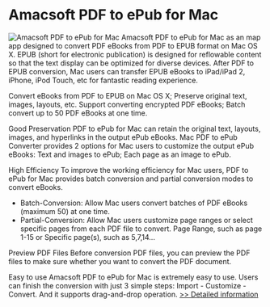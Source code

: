 # Amacsoft PDF to ePub for Mac
![Amacsoft PDF to ePub for Mac](https://mycommerce.akamaized.net/api/pimages/P300924559/BIG/300924559.PNG)
Amacsoft PDF to ePub for Mac as an map app designed to convert PDF eBooks from PDF to EPUB format on Mac OS X. EPUB (short for electronic publication) is designed for reflowable content so that the text display can be optimized for diverse devices. After PDF to EPUB conversion, Mac users can transfer EPUB eBooks to iPad/iPad 2, iPhone, iPod Touch, etc for fantastic reading experience.

Convert eBooks from PDF to EPUB on Mac OS X;
Preserve original text, images, layouts, etc.
Support converting encrypted PDF eBooks;
Batch convert up to 50 PDF eBooks at one time.

Good Preservation
PDF to ePub for Mac can retain the original text, layouts, images, and hyperlinks in the output ePub eBooks. Mac PDF to ePub Converter provides 2 options for Mac users to customize the output ePub eBooks: Text and images to ePub; Each page as an image to ePub.

High Efficiency
To improve the working efficiency for Mac users, PDF to ePub for Mac provides batch conversion and partial conversion modes to convert eBooks.

- Batch-Conversion: Allow Mac users convert batches of PDF eBooks (maximum 50) at one time.
- Partial-Conversion: Allow Mac users customize page ranges or select specific pages from each PDF file to convert. Page Range, such as page 1-15 or Specific page(s), such as 5,7,14...

Preview PDF Files
Before conversion PDF files, you can preview the PDF files to make sure whether you want to convert the PDF document.

Easy to use
Amacsoft PDF to ePub for Mac is extremely easy to use. Users can finish the conversion with just 3 simple steps: Import - Customize - Convert. And it supports drag-and-drop operation.
[>> Detailed information](https://secure.shareit.com/shareit/product.html?productid=300924559&affiliateid=200057808)
